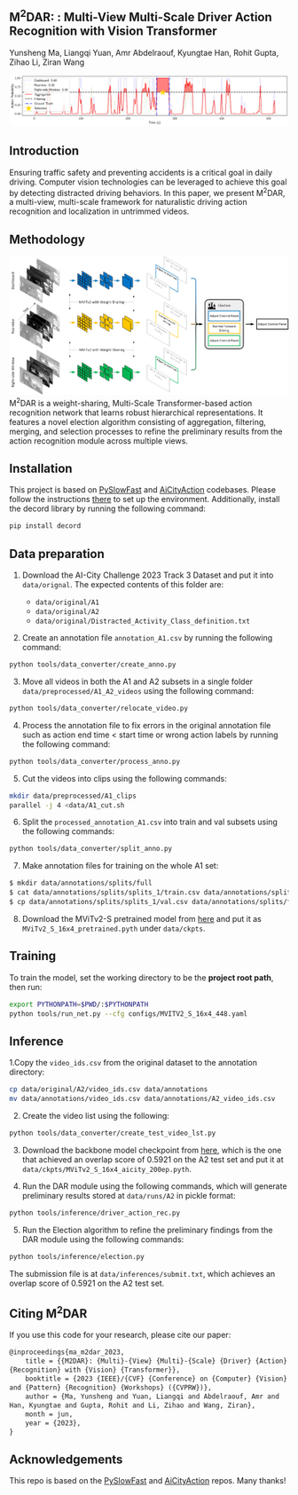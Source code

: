 ## M<sup>2</sup>DAR: : Multi-View Multi-Scale Driver Action Recognition with Vision Transformer

Yunsheng Ma,
Liangqi Yuan,
Amr Abdelraouf,
Kyungtae Han,
Rohit Gupta,
Zihao Li,
Ziran Wang

![vis](.github/vis4.png)

## Introduction

Ensuring traffic safety and preventing accidents is a critical goal in daily driving. Computer vision technologies can
be leveraged to achieve this goal by detecting distracted driving behaviors. In this paper, we present M<sup>2</sup>DAR,
a multi-view, multi-scale framework for naturalistic driving action recognition and localization in untrimmed videos.

## Methodology

![framework](.github/framework.png)
M<sup>2</sup>DAR is a weight-sharing, Multi-Scale Transformer-based action recognition network that learns robust
hierarchical representations. It features a novel election algorithm consisting of aggregation, filtering, merging, and
selection processes to refine the preliminary results from the action recognition module across multiple views.

## Installation

This project is based on [PySlowFast](https://github.com/facebookresearch/SlowFast)
and [AiCityAction](https://github.com/JunweiLiang/aicity_action) codebases. Please
follow the instructions [there](https://github.com/facebookresearch/SlowFast/blob/main/INSTALL.md) to set up the
environment. Additionally, install the decord library by running the following command:

```bash
pip install decord
```

## Data preparation

1. Download the AI-City Challenge 2023 Track 3 Dataset and put it into `data/orignal`. The expected contents of this
   folder are:
    - `data/original/A1`
    - `data/original/A2`
    - `data/original/Distracted_Activity_Class_definition.txt`

2. Create an annotation file `annotation_A1.csv` by running the following command:

```bash
python tools/data_converter/create_anno.py
```

3. Move all videos in both the A1 and A2 subsets in a single folder `data/preprocessed/A1_A2_videos` using the following
   command:

```bash
python tools/data_converter/relocate_video.py
```

4. Process the annotation file to fix errors in the original annotation file such as action end time < start time or
   wrong action labels by running the following command:

```bash
python tools/data_converter/process_anno.py
```

5. Cut the videos into clips using the following commands:

```bash
mkdir data/preprocessed/A1_clips
parallel -j 4 <data/A1_cut.sh
```

6. Split the `processed_annotation_A1.csv` into train and val subsets using the following commands:

```bash
python tools/data_converter/split_anno.py
```

7. Make annotation files for training on the whole A1 set:

```bash
$ mkdir data/annotations/splits/full
$ cat data/annotations/splits/splits_1/train.csv data/annotations/splits/splits_1/val.csv >data/annotations/splits/full/train.csv
$ cp data/annotations/splits/splits_1/val.csv data/annotations/splits/full/

```

8. Download the MViTv2-S pretrained model
   from [here](https://drive.google.com/file/d/1UwwCAS1fgS0dzxgiYxF_rITXwC_8Xx8r/view?usp=sharing) and put it
   as `MViTv2_S_16x4_pretrained.pyth` under `data/ckpts`.

## Training

To train the model, set the working directory to be the **project root path**, then run:

```bash
export PYTHONPATH=$PWD/:$PYTHONPATH
python tools/run_net.py --cfg configs/MVITV2_S_16x4_448.yaml

```

## Inference

1.Copy the `video_ids.csv` from the original dataset to the annotation directory:

```bash
cp data/original/A2/video_ids.csv data/annotations
mv data/annotations/video_ids.csv data/annotations/A2_video_ids.csv

```

2. Create the video list using the following:

```bash
python tools/data_converter/create_test_video_lst.py
```

3. Download the backbone model checkpoint
   from [here](https://drive.google.com/file/d/1Il1o9NMR6x8Cw4Q6B3AItZzvLFT_gtpE/view?usp=sharing), which is the one
   that achieved an overlap score of 0.5921 on the A2 test set and put it
   at `data/ckpts/MViTv2_S_16x4_aicity_200ep.pyth`.

4. Run the DAR module using the following commands, which will generate preliminary results stored at `data/runs/A2` in
   pickle format:

```bash
python tools/inference/driver_action_rec.py

```

5. Run the Election algorithm to refine the preliminary findings from the DAR module using the following commands:

```bash
python tools/inference/election.py
```

The submission file is at `data/inferences/submit.txt`, which achieves an overlap score of 0.5921 on the A2 test set.

## Citing M<sup>2</sup>DAR

If you use this code for your research, please cite our paper:

```
@inproceedings{ma_m2dar_2023,
	title = {{M2DAR}: {Multi}-{View} {Multi}-{Scale} {Driver} {Action} {Recognition} with {Vision} {Transformer}},
	booktitle = {2023 {IEEE}/{CVF} {Conference} on {Computer} {Vision} and {Pattern} {Recognition} {Workshops} ({CVPRW})},
	author = {Ma, Yunsheng and Yuan, Liangqi and Abdelraouf, Amr and Han, Kyungtae and Gupta, Rohit and Li, Zihao and Wang, Ziran},
	month = jun,
	year = {2023},
}
```

## Acknowledgements

This repo is based on the [PySlowFast](https://github.com/facebookresearch/SlowFast)
and [AiCityAction](https://github.com/JunweiLiang/aicity_action) repos. Many thanks!